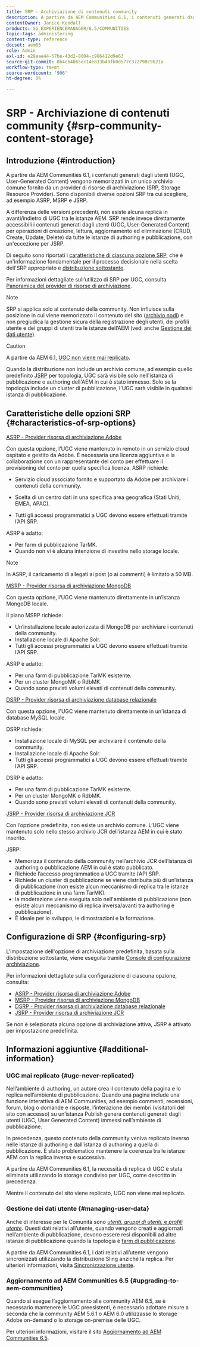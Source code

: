 ```yaml
---
title: SRP - Archiviazione di contenuti community
description: A partire da AEM Communities 6.1, i contenuti generati dagli utenti (UGC) vengono memorizzati in un unico archivio comune fornito da un provider di risorse di archiviazione (SRP)
contentOwner: Janice Kendall
products: SG_EXPERIENCEMANAGER/6.5/COMMUNITIES
topic-tags: administering
content-type: reference
docset: aem65
role: Admin
exl-id: e29aae44-67be-43d2-8004-c986412d9e63
source-git-commit: 8b4cb4065ec14e813b49fb0d577c372790c9b21a
workflow-type: tm+mt
source-wordcount: '906'
ht-degree: 0%

---
```


# SRP - Archiviazione di contenuti community {#srp-community-content-storage}

## Introduzione {#introduction}

A partire da AEM Communities 6.1, i contenuti generati dagli utenti (UGC, User-Generated Content) vengono memorizzati in un unico archivio comune fornito da un provider di risorse di archiviazione (SRP, Storage Resource Provider). Sono disponibili diverse opzioni SRP tra cui scegliere, ad esempio ASRP, MSRP e JSRP.

A differenza delle versioni precedenti, non esiste alcuna replica in avanti/indietro di UGC tra le istanze AEM. SRP rende invece direttamente accessibili i contenuti generati dagli utenti (UGC, User-Generated Content) per operazioni di creazione, lettura, aggiornamento ed eliminazione (CRUD, Create, Update, Delete) da tutte le istanze di authoring e pubblicazione, con un&#39;eccezione per JSRP.

Di seguito sono riportati i [caratteristiche di ciascuna opzione SRP](#characteristics-of-srp-options), che è un&#39;informazione fondamentale per il processo decisionale nella scelta dell&#39;SRP appropriato e [distribuzione sottostante](/help/communities/topologies.md).

Per informazioni dettagliate sull’utilizzo di SRP per UGC, consulta [Panoramica del provider di risorse di archiviazione](/help/communities/srp.md).

>[!NOTE]
>
>SRP si applica solo al contenuto della community. Non influisce sulla posizione in cui viene memorizzato il contenuto del sito ([archivio nodi](/help/sites-deploying/data-store-config.md)) e non pregiudica la gestione sicura della registrazione degli utenti, dei profili utente e dei gruppi di utenti tra le istanze dell’AEM (vedi anche [Gestione dei dati utente](#managing-user-data)).

>[!CAUTION]
>
>A partire da AEM 6.1, [UGC non viene mai replicato](#ugc-never-replicated).
>
>Quando la distribuzione non include un archivio comune, ad esempio quello predefinito [JSRP](/help/communities/topologies.md#jsrp) per topologia, UGC sarà visibile solo nell&#39;istanza di pubblicazione o authoring dell&#39;AEM in cui è stato immesso. Solo se la topologia include un cluster di pubblicazione, l&#39;UGC sarà visibile in qualsiasi istanza di pubblicazione.

## Caratteristiche delle opzioni SRP {#characteristics-of-srp-options}

[ASRP - Provider risorsa di archiviazione Adobe](/help/communities/asrp.md)

Con questa opzione, l’UGC viene mantenuto in remoto in un servizio cloud ospitato e gestito da Adobe. È necessaria una licenza aggiuntiva e la collaborazione con un rappresentante del conto per effettuare il provisioning del conto per quella specifica licenza. ASRP richiede:

* Servizio cloud associato fornito e supportato da Adobe per archiviare i contenuti della community.
* Scelta di un centro dati in una specifica area geografica (Stati Uniti, EMEA, APAC).

* Tutti gli accessi programmatici a UGC devono essere effettuati tramite l’API SRP.

ASRP è adatto:

* Per farm di pubblicazione TarMK.
* Quando non vi è alcuna intenzione di investire nello storage locale.

>[!NOTE]
>
>In ASRP, il caricamento di allegati ai post (o ai commenti) è limitato a 50 MB.

[MSRP - Provider risorsa di archiviazione MongoDB](/help/communities/msrp.md)

Con questa opzione, l’UGC viene mantenuto direttamente in un’istanza MongoDB locale.

Il piano MSRP richiede:

* Un’installazione locale autorizzata di MongoDB per archiviare i contenuti della community.
* Installazione locale di Apache Solr.
* Tutti gli accessi programmatici a UGC devono essere effettuati tramite l’API SRP.

ASRP è adatto:

* Per una farm di pubblicazione TarMK esistente.
* Per un cluster MongoMK o RdbMK.
* Quando sono previsti volumi elevati di contenuti della community.

[DSRP - Provider risorsa di archiviazione database relazionale](/help/communities/dsrp.md)

Con questa opzione, l&#39;UGC viene mantenuto direttamente in un&#39;istanza di database MySQL locale.

DSRP richiede:

* Installazione locale di MySQL per archiviare il contenuto della community.
* Installazione locale di Apache Solr.
* Tutti gli accessi programmatici a UGC devono essere effettuati tramite l’API SRP.

DSRP è adatto:

* Per una farm di pubblicazione TarMK esistente.
* Per un cluster MongoMK o RdbMK.
* Quando sono previsti volumi elevati di contenuti della community.

[JSRP - Provider risorsa di archiviazione JCR](/help/communities/jsrp.md)

Con l’opzione predefinita, non esiste un archivio comune. L’UGC viene mantenuto solo nello stesso archivio JCR dell’istanza AEM in cui è stato inserito.

JSRP:

* Memorizza il contenuto della community nell’archivio JCR dell’istanza di authoring o pubblicazione AEM in cui è stato pubblicato.
* Richiede l’accesso programmatico a UGC tramite l’API SRP.
* Richiede un cluster di pubblicazione se viene distribuita più di un’istanza di pubblicazione (non esiste alcun meccanismo di replica tra le istanze di pubblicazione in una farm TarMK).
* la moderazione viene eseguita solo nell&#39;ambiente di pubblicazione (non esiste alcun meccanismo di replica inversa/avanti tra authoring e pubblicazione).
* È ideale per lo sviluppo, le dimostrazioni e la formazione.

## Configurazione di SRP {#configuring-srp}

L&#39;impostazione dell&#39;opzione di archiviazione predefinita, basata sulla distribuzione sottostante, viene eseguita tramite [Console di configurazione archiviazione](/help/communities/srp-config.md).

Per informazioni dettagliate sulla configurazione di ciascuna opzione, consulta:

* [ASRP - Provider risorsa di archiviazione Adobe](/help/communities/asrp.md)
* [MSRP - Provider risorsa di archiviazione MongoDB](/help/communities/msrp.md)
* [DSRP - Provider risorsa di archiviazione database relazionale](/help/communities/dsrp.md)
* [JSRP - Provider risorsa di archiviazione JCR](/help/communities/jsrp.md)

Se non è selezionata alcuna opzione di archiviazione attiva, JSRP è attivato per impostazione predefinita.

## Informazioni aggiuntive {#additional-information}

### UGC mai replicato {#ugc-never-replicated}

Nell’ambiente di authoring, un autore crea il contenuto della pagina e lo replica nell’ambiente di pubblicazione. Quando una pagina include una funzione interattiva di AEM Communities, ad esempio commenti, recensioni, forum, blog o domande e risposte, l’interazione dei membri (visitatori del sito con accesso) su un’istanza Publish genera contenuti generati dagli utenti (UGC, User Generated Content) immessi nell’ambiente di pubblicazione.

In precedenza, questo contenuto della community veniva replicato inverso nelle istanze di authoring e dall’istanza di authoring a quella di pubblicazione. È stato problematico mantenere la coerenza tra le istanze AEM con la replica inversa e successiva.

A partire da AEM Communities 6.1, la necessità di replica di UGC è stata eliminata utilizzando lo storage condiviso per UGC, come descritto in precedenza.

Mentre il contenuto del sito viene replicato, UGC non viene mai replicato.

### Gestione dei dati utente {#managing-user-data}

Anche di interesse per le Comunità sono [*utenti*, *gruppi di utenti*, e *profili utente*](/help/communities/users.md). Questi dati relativi all’utente, quando vengono creati e aggiornati nell’ambiente di pubblicazione, devono essere resi disponibili ad altre istanze di pubblicazione quando la topologia è [farm di pubblicazione](/help/sites-deploying/recommended-deploys.md#tarmk-farm).

A partire da AEM Communities 6.1, i dati relativi all’utente vengono sincronizzati utilizzando la distribuzione Sling anziché la replica. Per ulteriori informazioni, visita [Sincronizzazione utente](/help/communities/sync.md).

### Aggiornamento ad AEM Communities 6.5 {#upgrading-to-aem-communities}

Quando si esegue l’aggiornamento alle community AEM 6.5, se è necessario mantenere le UGC preesistenti, è necessario adottare misure a seconda che la community AEM 5.6.1 o AEM 6.0 utilizzasse lo storage Adobe on-demand o lo storage on-premise delle UGC.

Per ulteriori informazioni, visitare il sito [Aggiornamento ad AEM Communities 6.5](/help/communities/upgrade.md).
